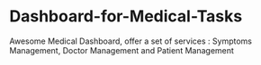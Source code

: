 # Dashboard-for-Medical-Tasks
Awesome Medical Dashboard, offer a set of services : Symptoms Management, Doctor Management and Patient Management
